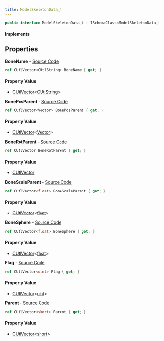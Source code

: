 ```yaml
---
title: ModelSkeletonData_t
---
```


```csharp
public interface ModelSkeletonData_t : ISchemaClass<ModelSkeletonData_t>, ISchemaField, ISchemaClass, INativeHandle
```

#### Implements

## Properties

**BoneName** - [Source Code](https://github.com/swiftly-solution/swiftlys2/blob/main/managed/src/SwiftlyS2.Generated/Schemas/Interfaces/ModelSkeletonData_t.cs#L16)

```csharp
ref CUtlVector<CUtlString> BoneName { get; }
```

#### Property Value

- [CUtlVector](/docs/api/shared/natives/cutlvector-1)<[CUtlString](/docs/api/shared/natives/cutlstring)>

**BonePosParent** - [Source Code](https://github.com/swiftly-solution/swiftlys2/blob/main/managed/src/SwiftlyS2.Generated/Schemas/Interfaces/ModelSkeletonData_t.cs#L24)

```csharp
ref CUtlVector<Vector> BonePosParent { get; }
```

#### Property Value

- [CUtlVector](/docs/api/shared/natives/cutlvector-1)<[Vector](/docs/api/shared/natives/vector)>

**BoneRotParent** - [Source Code](https://github.com/swiftly-solution/swiftlys2/blob/main/managed/src/SwiftlyS2.Generated/Schemas/Interfaces/ModelSkeletonData_t.cs#L27)

```csharp
ref CUtlVector BoneRotParent { get; }
```

#### Property Value

- [CUtlVector](/docs/api/shared/natives/cutlvector)

**BoneScaleParent** - [Source Code](https://github.com/swiftly-solution/swiftlys2/blob/main/managed/src/SwiftlyS2.Generated/Schemas/Interfaces/ModelSkeletonData_t.cs#L29)

```csharp
ref CUtlVector<float> BoneScaleParent { get; }
```

#### Property Value

- [CUtlVector](/docs/api/shared/natives/cutlvector-1)<[float](https://learn.microsoft.com/dotnet/api/system.single)>

**BoneSphere** - [Source Code](https://github.com/swiftly-solution/swiftlys2/blob/main/managed/src/SwiftlyS2.Generated/Schemas/Interfaces/ModelSkeletonData_t.cs#L20)

```csharp
ref CUtlVector<float> BoneSphere { get; }
```

#### Property Value

- [CUtlVector](/docs/api/shared/natives/cutlvector-1)<[float](https://learn.microsoft.com/dotnet/api/system.single)>

**Flag** - [Source Code](https://github.com/swiftly-solution/swiftlys2/blob/main/managed/src/SwiftlyS2.Generated/Schemas/Interfaces/ModelSkeletonData_t.cs#L22)

```csharp
ref CUtlVector<uint> Flag { get; }
```

#### Property Value

- [CUtlVector](/docs/api/shared/natives/cutlvector-1)<[uint](https://learn.microsoft.com/dotnet/api/system.uint32)>

**Parent** - [Source Code](https://github.com/swiftly-solution/swiftlys2/blob/main/managed/src/SwiftlyS2.Generated/Schemas/Interfaces/ModelSkeletonData_t.cs#L18)

```csharp
ref CUtlVector<short> Parent { get; }
```

#### Property Value

- [CUtlVector](/docs/api/shared/natives/cutlvector-1)<[short](https://learn.microsoft.com/dotnet/api/system.int16)>

